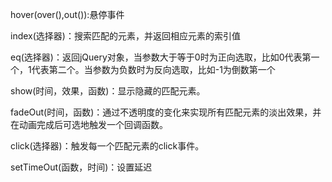 hover(over(),out()):悬停事件

index(选择器)：搜索匹配的元素，并返回相应元素的索引值

eq(选择器)：返回jQuery对象，当参数大于等于0时为正向选取，比如0代表第一个，1代表第二个。当参数为负数时为反向选取，比如-1为倒数第一个

show(时间，效果，函数)：显示隐藏的匹配元素。

fadeOut(时间，函数)：通过不透明度的变化来实现所有匹配元素的淡出效果，并在动画完成后可选地触发一个回调函数。

click(选择器)：触发每一个匹配元素的click事件。

setTimeOut(函数，时间)：设置延迟

